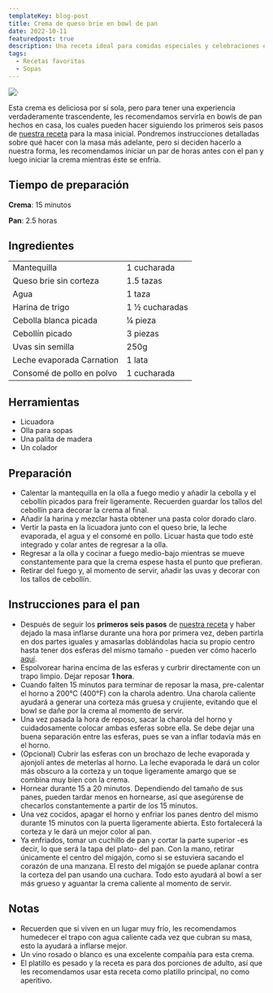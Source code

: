 ```yaml
---
templateKey: blog-post
title: Crema de queso brie en bowl de pan
date: 2022-10-11
featuredpost: true
description: Una receta ideal para comidas especiales y celebraciones en pareja. No se arrepentirán de probarla.
tags:
  - Recetas favoritas
  - Sopas
---
```


![·](/img/cheese-soup.jpg)

Esta crema es deliciosa por sí sola, pero para tener una experiencia verdaderamente trascendente, les recomendamos servirla en bowls de pan hechos en casa, los cuales pueden hacer siguiendo los primeros seis pasos de [nuestra receta](https://www.lumoncooks.com/blog/2022-10-10%20Pan%20Casero/) para la masa inicial. Pondremos instrucciones detalladas sobre qué hacer con la masa más adelante, pero si deciden hacerlo a nuestra forma, les recomendamos iniciar un par de horas antes con el pan y luego iniciar la crema mientras éste se enfría.

## Tiempo de preparación

**Crema**: 15 minutos

**Pan**: 2.5 horas

## Ingredientes

|  |  |
| ----------- | ----------- |
| Mantequilla | 1 cucharada |
| Queso brie sin corteza    | 1.5 tazas |
| Agua  | 1 taza  |
| Harina de trigo | 1 ½ cucharadas |
| Cebolla blanca picada | ¼ pieza |
| Cebollín picado | 3 piezas |
| Uvas sin semilla | 250g |
| Leche evaporada Carnation | 1 lata |
| Consomé de pollo en polvo | 1 cucharada |

## Herramientas

- Licuadora
- Olla para sopas
- Una palita de madera
- Un colador

## Preparación

- Calentar la mantequilla en la olla a fuego medio y añadir la cebolla y el cebollín picados para freír ligeramente. Recuerden guardar los tallos del cebollín para decorar la crema al final.
- Añadir la harina y mezclar hasta obtener una pasta color dorado claro.
- Vertir la pasta en la licuadora junto con el queso brie, la leche evaporada, el agua y el consomé en pollo. Licuar hasta que todo esté integrado y colar antes de regresar a la olla.
- Regresar a la olla y cocinar a fuego medio-bajo mientras se mueve constantemente para que la crema espese hasta el punto que prefieran.
- Retirar del fuego y, al momento de servir, añadir las uvas y decorar con los tallos de cebollín.

## Instrucciones para el pan

- Después de seguir los **primeros seis pasos** de [nuestra receta](https://www.lumoncooks.com/blog/2022-10-10%20Pan%20Casero/) y haber dejado la masa inflarse durante una hora por primera vez, deben partirla en dos partes iguales y amasarlas doblándolas hacia su propio centro hasta tener dos esferas del mismo tamaño - pueden ver cómo hacerlo [aquí](https://youtu.be/nEEd8RsjujA?t=379).
- Espolvorear harina encima de las esferas y curbrir directamente con un trapo limpio. Dejar reposar **1 hora**.
- Cuando falten 15 minutos para terminar de reposar la masa, pre-calentar el horno a 200°C (400°F) con la charola adentro. Una charola caliente ayudará a generar una corteza más gruesa y crujiente, evitando que el bowl se dañe por la crema al momento de servir.
- Una vez pasada la hora de reposo, sacar la charola del horno y cuidadosamente colocar ambas esferas sobre ella. Se debe dejar una buena separación entre las esferas, pues se van a inflar todavía más en el horno.
- (Opcional) Cubrir las esferas con un brochazo de leche evaporada y ajonjolí antes de meterlas al horno. La leche evaporada le dará un color más obscuro a la corteza y un toque ligeramente amargo que se combina muy bien con la crema.
- Hornear durante 15 a 20 minutos. Dependiendo del tamaño de sus panes, pueden tardar menos en hornearse, así que asegúrense de checarlos constantemente a partir de los 15 minutos.
- Una vez cocidos, apagar el horno y enfriar los panes dentro del mismo durante 15 minutos con la puerta ligeramente abierta. Esto fortalecerá la corteza y le dará un mejor color al pan.
- Ya enfriados, tomar un cuchillo de pan y cortar la parte superior -es decir, lo que será la tapa del plato- del pan. Con la mano, retirar únicamente el centro del migajón, como si se estuviera sacando el corazón de una manzana. El resto del migajón se puede aplanar contra la corteza del pan usando una cuchara. Todo esto ayudará al bowl a ser más grueso y aguantar la crema caliente al momento de servir.

## Notas

- Recuerden que si viven en un lugar muy frío, les recomendamos humedecer el trapo con agua caliente cada vez que cubran su masa, esto la ayudará a inflarse mejor.
- Un vino rosado o blanco es una excelente compañía para esta crema.
- El platillo es pesado y la receta es para dos porciones de adulto, así que les recomendamos usar esta receta como platillo principal, no como aperitivo.
